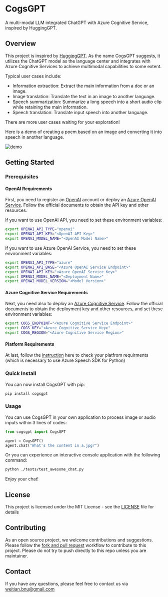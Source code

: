 # CogsGPT
A multi-modal LLM integrated ChatGPT with Azure Cognitive Service, inspired by HuggingGPT.

## Overview
This project is inspired by [HuggingGPT](https://github.com/microsoft/JARVIS). As the name CogsGPT suggests, it utilizes the ChatGPT model as the language center and integrates with Azure Cognitive Services to achieve multimodal capabilities to some extent.

Typical user cases include:

- Information extraction: Extract the main information from a doc or an image.
- Image translation: Translate the text in an image to another language.
- Speech summarization: Summarize a long speech into a short audio clip while retaining the main information.
- Speech translation: Translate input speech into another language.

There are more user cases waiting for your exploration!

Here is a demo of creating a poem based on an image and converting it into speech in another language.

![demo](./docs/demo.gif)

## Getting Started

### Prerequisites

#### OpenAI Requirements

First, you need to register an [OpenAI](https://platform.openai.com/) account or deploy an [Azure OpenAI Service](https://azure.microsoft.com/en-us/products/cognitive-services/openai-service). Follow the official documents to obtain the API key and other resources. 

If you want to use OpenAI API, you need to set these environment variables:
```bash
export OPENAI_API_TYPE="openai"
export OPENAI_API_KEY="<OpenAI API Key>"
export OPENAI_MODEL_NAME="<OpenAI Model Name>"
```

If you want to use Azure OpenAI Service, you need to set these environment variables:
```bash
export OPENAI_API_TYPE="azure"
export OPENAI_API_BASE="<Azure OpenAI Service Endpoint>"
export OPENAI_API_KEY="<Azure OpenAI Service Key>"
export OPENAI_MODEL_NAME="<Deployment Name>"
export OPENAI_MODEL_VERSION="<Model Version>"
```

#### Azure Cognitive Service Requirements

Next, you need also to deploy an [Azure Cognitive Service](https://azure.microsoft.com/en-us/products/cognitive-services/). Follow the official documents to obtain the deployment key and other resources, and set these environment variables:
```bash
export COGS_ENDPOINT="<Azure Cognitive Service Endpoint>"
export COGS_KEY="<Azure Cognitive Service Key>"
export COGS_REGION="<Azure Cognitive Service Region>"
```

#### Platform Requirements

At last, follow the [instruction](https://learn.microsoft.com/en-us/azure/cognitive-services/speech-service/quickstarts/setup-platform?tabs=windows%2Cubuntu%2Cdotnet%2Cjre%2Cmaven%2Cnodejs%2Cmac%2Cpypi&pivots=programming-language-python#platform-requirements) here to check your platfrom requirments (which is necessary to use Azure Speech SDK for Python)

### Quick Install

You can now install CogsGPT with pip:
```bash
pip install cogsgpt
```

### Usage

You can use CogsGPT in your own application to process image or audio inputs within 3 lines of codes:
```python
from cogsgpt import CogsGPT

agent = CogsGPT()
agent.chat("What's the content in a.jpg?")
```

Or you can experience an interactive console application with the following command:
```bash
python ./tests/test_awesome_chat.py
```

Enjoy your chat!

## License

This project is licensed under the MIT License - see the [LICENSE](LICENSE) file for details

## Contributing

As an open source project, we welcome contributions and suggestions. Please follow the [fork and pull request](https://docs.github.com/en/get-started/quickstart/contributing-to-projects) workflow to contribute to this project. Please do not try to push directly to this repo unless you are maintainer.

## Contact

If you have any questions, please feel free to contact us via <weitian.bnu@gmail.com>